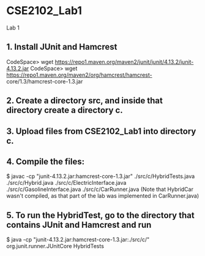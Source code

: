 # CSE2102_Lab1
Lab 1

## 1. Install JUnit and Hamcrest
CodeSpace> wget https://repo1.maven.org/maven2/junit/junit/4.13.2/junit-4.13.2.jar
CodeSpace> wget https://repo1.maven.org/maven2/org/hamcrest/hamcrest-
core/1.3/hamcrest-core-1.3.jar

## 2. Create a directory src, and inside that directory create a directory c.

## 3. Upload files from CSE2102_Lab1 into directory c.

## 4. Compile the files: 
$ javac -cp "junit-4.13.2.jar:hamcrest-core-1.3.jar" ./src/c/HybridTests.java ./src/c/Hybrid.java ./src/c/ElectricInterface.java ./src/c/GasolineInterface.java ./src/c/CarRunner.java
(Note that HybridCar wasn't compiled, as that part of the lab was implemented in CarRunner.java)

## 5. To run the HybridTest, go to the directory that contains JUnit and Hamcrest and run
$ java -cp "junit-4.13.2.jar:hamcrest-core-1.3.jar:./src/c/" org.junit.runner.JUnitCore HybridTests
